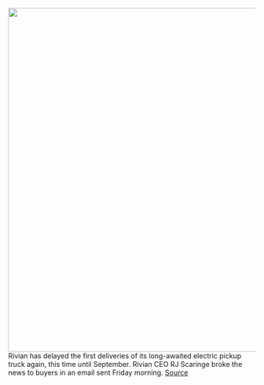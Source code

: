 <img src='https://cdn.vox-cdn.com/thumbor/gn6agKGXTaUsSi4AJkzgLEuXylg=/0x0:2040x1360/1200x800/filters:focal(857x517:1183x843)/cdn.vox-cdn.com/uploads/chorus_image/image/69591772/rivian_electric_truck_3736.0.jpg' width='700px' /><br/>
Rivian has delayed the first deliveries of its long-awaited electric pickup truck again, this time until September. Rivian CEO RJ Scaringe broke the news to buyers in an email sent Friday morning.
<a href='https://www.theverge.com/2021/7/16/22580293/rivian-delay-september-deliveries-electric-pickup-r1t-amazon'> Source <a/>
